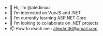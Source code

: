 - 👋 Hi, I’m @aledimou
- 👀 I’m interested on VueJS and .NET 
- 🌱 I’m currently learning ASP.NET Core
- 💞️ I’m looking to collaborate on .NET projects
- 📫 How to reach me : alexdm36@gmail.com

<!---
aledimou/aledimou is a ✨ special ✨ repository because its `README.md` (this file) appears on your GitHub profile.
You can click the Preview link to take a look at your changes.
--->
